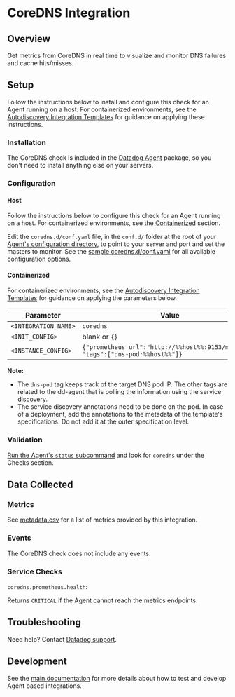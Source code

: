 # CoreDNS Integration

## Overview

Get metrics from CoreDNS in real time to visualize and monitor DNS failures and cache hits/misses.

## Setup

Follow the instructions below to install and configure this check for an Agent running on a host. For containerized environments, see the [Autodiscovery Integration Templates][7] for guidance on applying these instructions.

### Installation

The CoreDNS check is included in the [Datadog Agent][1] package, so you don't need to install anything else on your servers.

### Configuration

#### Host

Follow the instructions below to configure this check for an Agent running on a host. For containerized environments, see the [Containerized](#containerized) section.

Edit the `coredns.d/conf.yaml` file, in the `conf.d/` folder at the root of your [Agent's configuration directory][2], to point to your server and port and set the masters to monitor. See the [sample coredns.d/conf.yaml][3] for all available configuration options.

#### Containerized

For containerized environments, see the [Autodiscovery Integration Templates][7] for guidance on applying the parameters below.

| Parameter            | Value                                                                            |
| -------------------- | -------------------------------------------------------------------------------- |
| `<INTEGRATION_NAME>` | `coredns`                                                                        |
| `<INIT_CONFIG>`      | blank or `{}`                                                                    |
| `<INSTANCE_CONFIG>`  | `{"prometheus_url":"http://%%host%%:9153/metrics", "tags":["dns-pod:%%host%%"]}` |

**Note:**

- The `dns-pod` tag keeps track of the target DNS pod IP. The other tags are related to the dd-agent that is polling the information using the service discovery.
- The service discovery annotations need to be done on the pod. In case of a deployment, add the annotations to the metadata of the template's specifications. Do not add it at the outer specification level.

### Validation

[Run the Agent's `status` subcommand][4] and look for `coredns` under the Checks section.

## Data Collected

### Metrics

See [metadata.csv][5] for a list of metrics provided by this integration.

### Events

The CoreDNS check does not include any events.

### Service Checks

`coredns.prometheus.health`:

Returns `CRITICAL` if the Agent cannot reach the metrics endpoints.

## Troubleshooting

Need help? Contact [Datadog support][6].

## Development

See the [main documentation][2]
for more details about how to test and develop Agent based integrations.

[1]: https://app.datadoghq.com/account/settings#agent
[2]: https://docs.datadoghq.com/developers
[3]: https://github.com/DataDog/integrations-core/blob/master/coredns/datadog_checks/coredns/data/conf.yaml.example
[4]: https://docs.datadoghq.com/agent/guide/agent-commands/#start-stop-and-restart-the-agent
[5]: https://github.com/DataDog/integrations-core/blob/master/coredns/metadata.csv
[6]: http://docs.datadoghq.com/help
[7]: https://docs.datadoghq.com/agent/autodiscovery/integrations
